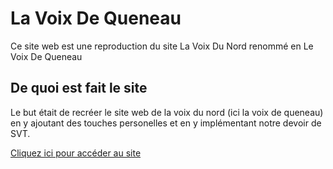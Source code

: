 # La Voix De Queneau

Ce site web est une reproduction du site La Voix Du Nord renommé en Le Voix De Queneau

## De quoi est fait le site

Le but était de recréer le site web de la voix du nord (ici la voix de queneau) en y ajoutant des touches personelles et en y implémentant notre devoir de SVT.


[Cliquez ici pour accéder au site](https://lavoixdequeneau-ens-svt.netlify.app)
